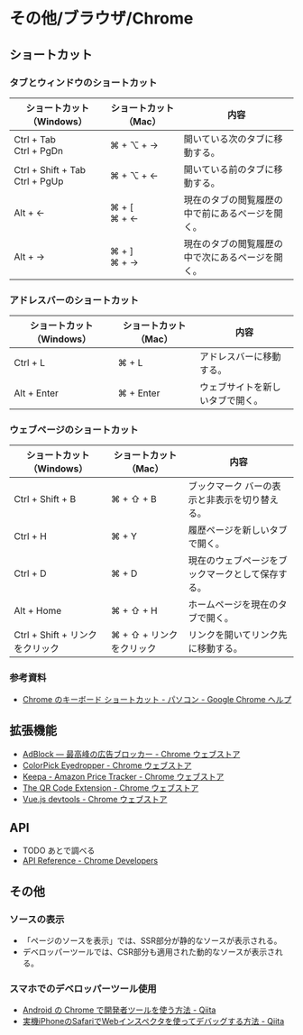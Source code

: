 # その他/ブラウザ/Chrome

## ショートカット

### タブとウィンドウのショートカット

| ショートカット（Windows）           | ショートカット（Mac） | 内容                                             |
| ----------------------------------- | --------------------- | ------------------------------------------------ |
| Ctrl + Tab <br />Ctrl + PgDn        | ⌘ + ⌥ + →             | 開いている次のタブに移動する。                   |
| Ctrl + Shift + Tab<br />Ctrl + PgUp | ⌘ + ⌥ + ←             | 開いている前のタブに移動する。                   |
| Alt + ←                             | ⌘ + [<br />⌘ + ←      | 現在のタブの閲覧履歴の中で前にあるページを開く。 |
| Alt + →                             | ⌘ + ]<br />⌘ + →      | 現在のタブの閲覧履歴の中で次にあるページを開く。 |

### アドレスバーのショートカット

| ショートカット（Windows） | ショートカット（Mac） | 内容                             |
| ------------------------- | --------------------- | -------------------------------- |
| Ctrl + L                  | ⌘ + L                 | アドレスバーに移動する。         |
| Alt + Enter               | ⌘ + Enter             | ウェブサイトを新しいタブで開く。 |

### ウェブページのショートカット

| ショートカット（Windows）       | ショートカット（Mac）    | 内容                                             |
| ------------------------------- | ------------------------ | ------------------------------------------------ |
| Ctrl + Shift + B                | ⌘ + ⇧ + B                | ブックマーク バーの表示と非表示を切り替える。    |
| Ctrl + H                        | ⌘ + Y                    | 履歴ページを新しいタブで開く。                   |
| Ctrl + D                        | ⌘ + D                    | 現在のウェブページをブックマークとして保存する。 |
| Alt + Home                      | ⌘ + ⇧ + H                | ホームページを現在のタブで開く。                 |
| Ctrl + Shift + リンクをクリック | ⌘ + ⇧ + リンクをクリック | リンクを開いてリンク先に移動する。               |

### 参考資料

- [Chrome のキーボード ショートカット - パソコン - Google Chrome ヘルプ](https://support.google.com/chrome/answer/157179?hl=ja&co=GENIE.Platform%3DDesktop)

## 拡張機能

- [AdBlock — 最高峰の広告ブロッカー - Chrome ウェブストア](https://chrome.google.com/webstore/detail/adblock-%E2%80%94-best-ad-blocker/gighmmpiobklfepjocnamgkkbiglidom)
- [ColorPick Eyedropper - Chrome ウェブストア](https://chrome.google.com/webstore/detail/colorpick-eyedropper/ohcpnigalekghcmgcdcenkpelffpdolg)
- [Keepa - Amazon Price Tracker - Chrome ウェブストア](https://chrome.google.com/webstore/detail/keepa-amazon-price-tracke/neebplgakaahbhdphmkckjjcegoiijjo)
- [The QR Code Extension - Chrome ウェブストア](https://chrome.google.com/webstore/detail/the-qr-code-extension/oijdcdmnjjgnnhgljmhkjlablaejfeeb)
- [Vue.js devtools - Chrome ウェブストア](https://chrome.google.com/webstore/detail/vuejs-devtools/nhdogjmejiglipccpnnnanhbledajbpd)

## API

- TODO あとで調べる
- [API Reference - Chrome Developers](https://developer.chrome.com/docs/extensions/reference/)

## その他

### ソースの表示

- 「ページのソースを表示」では、SSR部分が静的なソースが表示される。
- デベロッパーツールでは、CSR部分も適用された動的なソースが表示される。

### スマホでのデベロッパーツール使用

- [Android の Chrome で開発者ツールを使う方法 - Qiita](https://qiita.com/hojishi/items/12b726f8b02ef3d713e4)
- [実機iPhoneのSafariでWebインスペクタを使ってデバッグする方法 - Qiita](https://qiita.com/unsoluble_sugar/items/2a3d06631a6b8259dc44)
